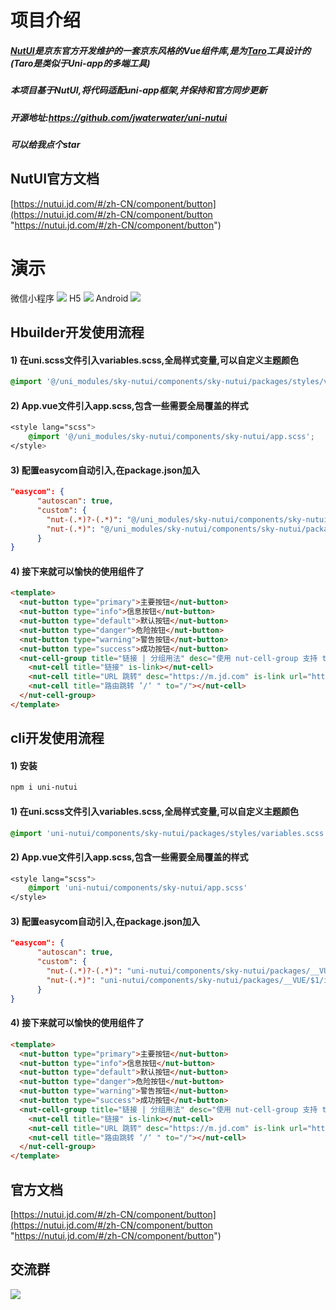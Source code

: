 
# 项目介绍
##### [NutUI](https://nutui.jd.com/#/zh-CN/component/button "NutUI")是京东官方开发维护的一套京东风格的Vue组件库,是为[Taro](https://taro-docs.jd.com/taro/docs/ "Taro")工具设计的(Taro是类似于Uni-app的多端工具)


##### 本项目基于NutUI,将代码适配uni-app框架,并保持和官方同步更新


##### 开源地址:https://github.com/jwaterwater/uni-nutui
##### 可以给我点个star


## NutUI官方文档
[https://nutui.jd.com/#/zh-CN/component/button](https://nutui.jd.com/#/zh-CN/component/button "https://nutui.jd.com/#/zh-CN/component/button")



# 演示
微信小程序
![](https://cdn.haokui.top/chick/1/20220905/f50d2cbc858f072d479d79742917c226.jpg?imageView2/1/w/200/h/200)
H5
![](https://cdn.haokui.top/chick/1/20220909/223445daa1bff63c05a320c23c2e44d4.png?imageView2/1/w/200/h/200)
Android
![](https://cdn.1s1s.vip/nutui/download.png?imageView2/1/w/200/h/200)
## Hbuilder开发使用流程
#### 1) 在uni.scss文件引入variables.scss,全局样式变量,可以自定义主题颜色
```css
@import '@/uni_modules/sky-nutui/components/sky-nutui/packages/styles/variables.scss';
```
#### 2) App.vue文件引入app.scss,包含一些需要全局覆盖的样式
```css
<style lang="scss">
    @import '@/uni_modules/sky-nutui/components/sky-nutui/app.scss';
</style>
```
#### 3) 配置easycom自动引入,在package.json加入


```json
"easycom": {
      "autoscan": true,
      "custom": {
        "nut-(.*)?-(.*)": "@/uni_modules/sky-nutui/components/sky-nutui/packages/__VUE/$1$2/index.vue",
        "nut-(.*)": "@/uni_modules/sky-nutui/components/sky-nutui/packages/__VUE/$1/index.vue"
      }
}
```
#### 4) 接下来就可以愉快的使用组件了
```html
<template>
  <nut-button type="primary">主要按钮</nut-button>
  <nut-button type="info">信息按钮</nut-button>
  <nut-button type="default">默认按钮</nut-button>
  <nut-button type="danger">危险按钮</nut-button>
  <nut-button type="warning">警告按钮</nut-button>
  <nut-button type="success">成功按钮</nut-button>
  <nut-cell-group title="链接 | 分组用法" desc="使用 nut-cell-group 支持 title desc slots">
    <nut-cell title="链接" is-link></nut-cell>
    <nut-cell title="URL 跳转" desc="https://m.jd.com" is-link url="https://m.jd.com"></nut-cell>
    <nut-cell title="路由跳转 ’/‘ " to="/"></nut-cell>
  </nut-cell-group>
</template>
```


## cli开发使用流程
#### 1) 安装
```bash
npm i uni-nutui
```
#### 1) 在uni.scss文件引入variables.scss,全局样式变量,可以自定义主题颜色
```css
@import 'uni-nutui/components/sky-nutui/packages/styles/variables.scss';
```
#### 2) App.vue文件引入app.scss,包含一些需要全局覆盖的样式
```css
<style lang="scss">
    @import 'uni-nutui/components/sky-nutui/app.scss'
</style>
```
#### 3) 配置easycom自动引入,在package.json加入


```json
"easycom": {
      "autoscan": true,
      "custom": {
        "nut-(.*)?-(.*)": "uni-nutui/components/sky-nutui/packages/__VUE/$1$2/index.vue",
        "nut-(.*)": "uni-nutui/components/sky-nutui/packages/__VUE/$1/index.vue"
      }
}
```
#### 4) 接下来就可以愉快的使用组件了
```html
<template>
  <nut-button type="primary">主要按钮</nut-button>
  <nut-button type="info">信息按钮</nut-button>
  <nut-button type="default">默认按钮</nut-button>
  <nut-button type="danger">危险按钮</nut-button>
  <nut-button type="warning">警告按钮</nut-button>
  <nut-button type="success">成功按钮</nut-button>
  <nut-cell-group title="链接 | 分组用法" desc="使用 nut-cell-group 支持 title desc slots">
    <nut-cell title="链接" is-link></nut-cell>
    <nut-cell title="URL 跳转" desc="https://m.jd.com" is-link url="https://m.jd.com"></nut-cell>
    <nut-cell title="路由跳转 ’/‘ " to="/"></nut-cell>
  </nut-cell-group>
</template>
```



## 官方文档
[https://nutui.jd.com/#/zh-CN/component/button](https://nutui.jd.com/#/zh-CN/component/button "https://nutui.jd.com/#/zh-CN/component/button")



## 交流群
![](https://cdn.1s1s.vip/nutui/contact_me_qr.png)




